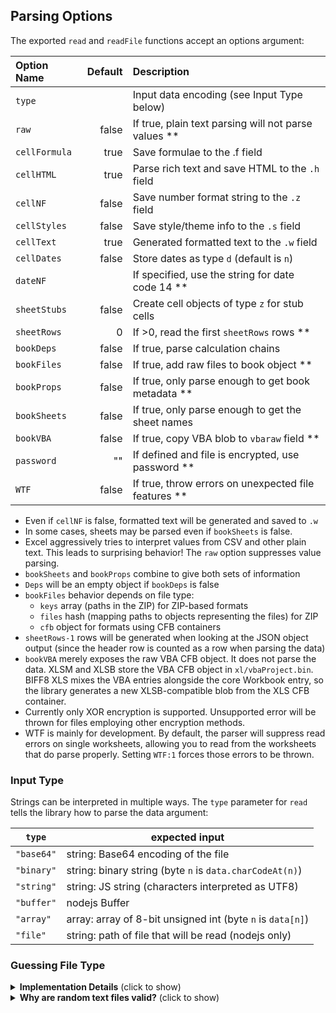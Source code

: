 ## Parsing Options

The exported `read` and `readFile` functions accept an options argument:

| Option Name | Default | Description                                          |
| :---------- | ------: | :--------------------------------------------------- |
|`type`       |         | Input data encoding (see Input Type below)           |
|`raw`        | false   | If true, plain text parsing will not parse values ** |
|`cellFormula`| true    | Save formulae to the .f field                        |
|`cellHTML`   | true    | Parse rich text and save HTML to the `.h` field      |
|`cellNF`     | false   | Save number format string to the `.z` field          |
|`cellStyles` | false   | Save style/theme info to the `.s` field              |
|`cellText`   | true    | Generated formatted text to the `.w` field           |
|`cellDates`  | false   | Store dates as type `d` (default is `n`)             |
|`dateNF`     |         | If specified, use the string for date code 14 **     |
|`sheetStubs` | false   | Create cell objects of type `z` for stub cells       |
|`sheetRows`  | 0       | If >0, read the first `sheetRows` rows **            |
|`bookDeps`   | false   | If true, parse calculation chains                    |
|`bookFiles`  | false   | If true, add raw files to book object **             |
|`bookProps`  | false   | If true, only parse enough to get book metadata **   |
|`bookSheets` | false   | If true, only parse enough to get the sheet names    |
|`bookVBA`    | false   | If true, copy VBA blob to `vbaraw` field **          |
|`password`   | ""      | If defined and file is encrypted, use password **    |
|`WTF`        | false   | If true, throw errors on unexpected file features ** |

- Even if `cellNF` is false, formatted text will be generated and saved to `.w`
- In some cases, sheets may be parsed even if `bookSheets` is false.
- Excel aggressively tries to interpret values from CSV and other plain text.
  This leads to surprising behavior! The `raw` option suppresses value parsing.
- `bookSheets` and `bookProps` combine to give both sets of information
- `Deps` will be an empty object if `bookDeps` is false
- `bookFiles` behavior depends on file type:
    * `keys` array (paths in the ZIP) for ZIP-based formats
    * `files` hash (mapping paths to objects representing the files) for ZIP
    * `cfb` object for formats using CFB containers
- `sheetRows-1` rows will be generated when looking at the JSON object output
  (since the header row is counted as a row when parsing the data)
- `bookVBA` merely exposes the raw VBA CFB object.  It does not parse the data.
  XLSM and XLSB store the VBA CFB object in `xl/vbaProject.bin`. BIFF8 XLS mixes
  the VBA entries alongside the core Workbook entry, so the library generates a
  new XLSB-compatible blob from the XLS CFB container.
- Currently only XOR encryption is supported.  Unsupported error will be thrown
  for files employing other encryption methods.
- WTF is mainly for development.  By default, the parser will suppress read
  errors on single worksheets, allowing you to read from the worksheets that do
  parse properly. Setting `WTF:1` forces those errors to be thrown.

### Input Type

Strings can be interpreted in multiple ways.  The `type` parameter for `read`
tells the library how to parse the data argument:

| `type`     | expected input                                                  |
|------------|-----------------------------------------------------------------|
| `"base64"` | string: Base64 encoding of the file                             |
| `"binary"` | string: binary string (byte `n` is `data.charCodeAt(n)`)        |
| `"string"` | string: JS string (characters interpreted as UTF8)              |
| `"buffer"` | nodejs Buffer                                                   |
| `"array"`  | array: array of 8-bit unsigned int (byte `n` is `data[n]`)      |
| `"file"`   | string: path of file that will be read (nodejs only)            |

### Guessing File Type

<details>
  <summary><b>Implementation Details</b> (click to show)</summary>

Excel and other spreadsheet tools read the first few bytes and apply other
heuristics to determine a file type.  This enables file type punning: renaming
files with the `.xls` extension will tell your computer to use Excel to open the
file but Excel will know how to handle it.  This library applies similar logic:

| Byte 0 | Raw File Type | Spreadsheet Types                                   |
|:-------|:--------------|:----------------------------------------------------|
| `0xD0` | CFB Container | BIFF 5/8 or password-protected XLSX/XLSB or WQ3/QPW |
| `0x09` | BIFF Stream   | BIFF 2/3/4/5                                        |
| `0x3C` | XML/HTML      | SpreadsheetML / Flat ODS / UOS1 / HTML / plain text |
| `0x50` | ZIP Archive   | XLSB or XLSX/M or ODS or UOS2 or plain text         |
| `0x49` | Plain Text    | SYLK or plain text                                  |
| `0x54` | Plain Text    | DIF or plain text                                   |
| `0xEF` | UTF8 Encoded  | SpreadsheetML / Flat ODS / UOS1 / HTML / plain text |
| `0xFF` | UTF16 Encoded | SpreadsheetML / Flat ODS / UOS1 / HTML / plain text |
| `0x00` | Record Stream | Lotus WK\* or Quattro Pro or plain text             |
| `0x7B` | Plain text    | RTF or plain text                                   |
| `0x0A` | Plain text    | SpreadsheetML / Flat ODS / UOS1 / HTML / plain text |
| `0x0D` | Plain text    | SpreadsheetML / Flat ODS / UOS1 / HTML / plain text |
| `0x20` | Plain text    | SpreadsheetML / Flat ODS / UOS1 / HTML / plain text |

DBF files are detected based on the first byte as well as the third and fourth
bytes (corresponding to month and day of the file date)

Plain text format guessing follows the priority order:

| Format | Test                                                                |
|:-------|:--------------------------------------------------------------------|
| XML    | `<?xml` appears in the first 1024 characters                        |
| HTML   | starts with `<` and HTML tags appear in the first 1024 characters * |
| XML    | starts with `<`                                                     |
| RTF    | starts with `{\rt`                                                  |
| DSV    | starts with `/sep=.$/`, separator is the specified character        |
| DSV    | more unquoted `";"` chars than `"\t"` or `","` in the first 1024    |
| TSV    | more unquoted `"\t"` chars than `","` chars in the first 1024       |
| CSV    | one of the first 1024 characters is a comma `","`                   |
| ETH    | starts with `socialcalc:version:`                                   |
| PRN    | (default)                                                           |

- HTML tags include: `html`, `table`, `head`, `meta`, `script`, `style`, `div`

</details>

<details>
  <summary><b>Why are random text files valid?</b> (click to show)</summary>

Excel is extremely aggressive in reading files.  Adding an XLS extension to any
display text file  (where the only characters are ANSI display chars) tricks
Excel into thinking that the file is potentially a CSV or TSV file, even if it
is only one column!  This library attempts to replicate that behavior.

The best approach is to validate the desired worksheet and ensure it has the
expected number of rows or columns.  Extracting the range is extremely simple:

```js
var range = XLSX.utils.decode_range(worksheet['!ref']);
var ncols = range.e.c - range.r.c + 1, nrows = range.e.r - range.s.r + 1;
```

</details>

